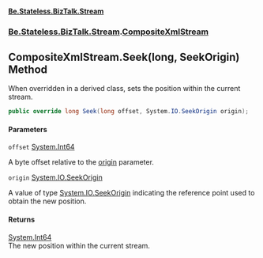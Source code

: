 #### [Be.Stateless.BizTalk.Stream](README.md 'README')
### [Be.Stateless.BizTalk.Stream](Be.Stateless.BizTalk.Stream.md 'Be.Stateless.BizTalk.Stream').[CompositeXmlStream](CompositeXmlStream.md 'Be.Stateless.BizTalk.Stream.CompositeXmlStream')

## CompositeXmlStream.Seek(long, SeekOrigin) Method

When overridden in a derived class, sets the position within the current stream.

```csharp
public override long Seek(long offset, System.IO.SeekOrigin origin);
```
#### Parameters

<a name='Be.Stateless.BizTalk.Stream.CompositeXmlStream.Seek(long,System.IO.SeekOrigin).offset'></a>

`offset` [System.Int64](https://docs.microsoft.com/en-us/dotnet/api/System.Int64 'System.Int64')

A byte offset relative to the [origin](CompositeXmlStream.Seek(long,SeekOrigin).md#Be.Stateless.BizTalk.Stream.CompositeXmlStream.Seek(long,System.IO.SeekOrigin).origin 'Be.Stateless.BizTalk.Stream.CompositeXmlStream.Seek(long, System.IO.SeekOrigin).origin') parameter.

<a name='Be.Stateless.BizTalk.Stream.CompositeXmlStream.Seek(long,System.IO.SeekOrigin).origin'></a>

`origin` [System.IO.SeekOrigin](https://docs.microsoft.com/en-us/dotnet/api/System.IO.SeekOrigin 'System.IO.SeekOrigin')

A value of type [System.IO.SeekOrigin](https://docs.microsoft.com/en-us/dotnet/api/System.IO.SeekOrigin 'System.IO.SeekOrigin') indicating the reference point used to obtain the new position.

#### Returns
[System.Int64](https://docs.microsoft.com/en-us/dotnet/api/System.Int64 'System.Int64')  
The new position within the current stream.